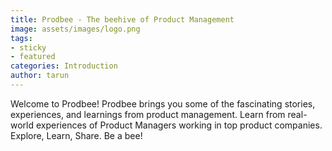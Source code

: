 ```yaml
---
title: Prodbee - The beehive of Product Management
image: assets/images/logo.png
tags:
- sticky
- featured
categories: Introduction
author: tarun
---
```


Welcome to Prodbee! 
Prodbee brings you some of the fascinating stories, experiences, and learnings from product management. 
Learn from real-world experiences of Product Managers working in top product companies. 
Explore, Learn, Share. Be a bee!